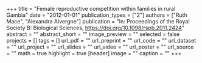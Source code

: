 +++
title = "Female reproductive competition within families in rural Gambia"
date = "2012-01-01"
publication_types = ["2"]
authors = ["Ruth Mace", "Alexandra Alvergne"]
publication = "In: Proceedings of the Royal Society B: Biological Sciences, https://doi.org/10.1098/rspb.2011.2424"
abstract = ""
abstract_short = ""
image_preview = ""
selected = false
projects = []
tags = []
url_pdf = ""
url_preprint = ""
url_code = ""
url_dataset = ""
url_project = ""
url_slides = ""
url_video = ""
url_poster = ""
url_source = ""
math = true
highlight = true
[header]
image = ""
caption = ""
+++
